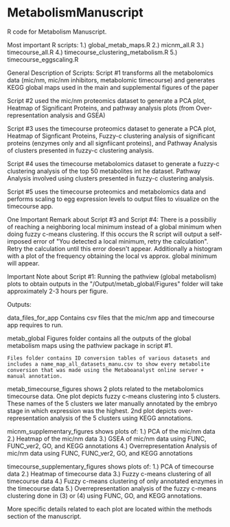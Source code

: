 # MetabolismManuscript
R code for Metabolism Manuscript.

Most important R scripts:
1.) global_metab_maps.R
2.) micnm_all.R
3.) timecourse_all.R
4.) timecourse_clustering_metabolism.R
5.) timecourse_eggscaling.R

General Description of Scripts:
Script #1 transforms all the metabolomics data (mic/nm, mic/nm inhibitors, metabolomic timecourse) and generates KEGG global maps used in the main and supplemental figures of the paper

Script #2 used the mic/nm proteomics dataset to generate a PCA plot, Heatmap of Significant Proteins, and pathway analysis plots (from Over-representation analysis and GSEA)

Script #3 uses the timecourse proteomics dataset to generate a PCA plot, Heatmap of Signficant Proteins, Fuzzy-c clustering analysis of significant proteins (enzymes only and all signfiicant proteins), and Pathway Analysis of clusters presented in fuzzy-c clustering analysis.

Script #4 uses the timecourse metabolomics dataset to generate a fuzzy-c clustering analysis of the top 50 metabolites int he dataset. Pathway Analysis involved using clusters presented in fuzzy-c clustering analysis.

Script #5 uses the timecourse proteomics and metabolomics data and performs scaling to egg expression levels to output files to visualize on the timecourse app.


One Important Remark about Script #3 and Script #4:
    There is a possibiliy of reaching a neighboring local minimum instead of a global minimum when doing fuzzy c-means clustering. If this occurs the R script will output a self-imposed error of "You detected a local minimum, retry the calculation". Retry the calculation until this error doesn't appear. Additionally a histogram with a plot of the frequency obtaining the local vs approx. global minimum will appear.

Important Note about Script #1:
    Running the pathview (global metabolism) plots to obtain outputs in the "/Output/metab_global/Figures" folder will take approximately 2-3 hours per figure.
    

Outputs:

data_files_for_app
    Contains csv files that the mic/nm app and timecourse app requires to run.

metab_global
    Figures folder contains all the outputs of the global metabolism maps using the pathview package in script #1.

    Files folder contains ID conversion tables of various datasets and includes a name_map_all_datasets_manu.csv to show every metabolite conversion that was made using the Metaboanalyst online server + manual annotation.

metab_timecourse_figures
    shows 2 plots related to the metabolomics timecourse data. One plot depicts fuzzy c-means clustering into 5 clusters. These names of the 5 clusters we later manually annotated by the embryo stage in which expression was the highest. 2nd plot depicts over-representation analysis of the 5 clusters using KEGG annotations.

micnm_supplementary_figures
    shows plots of:
        1.) PCA of the mic/nm data
        2.) Heatmap of the mic/nm data
        3.) GSEA of mic/nm data using FUNC, FUNC_ver2, GO, and KEGG annotations
        4.) Overrepresentation Analysis of mic/nm data using FUNC, FUNC_ver2, GO, and KEGG annotations

timecourse_supplementary_figures
    shows plots of:
        1.) PCA of timecourse data
        2.) Heatmap of timecourse data
        3.) Fuzzy c-means clustering of all timecourse data
        4.) Fuzzy c-means clustering of only annotated enzymes in the timecourse data
        5.) Overrepresentation analysis of the fuzzy c-means clustering done   in (3) or (4) using FUNC, GO, and KEGG annotations.

More specific details related to each plot are located within the methods section of the manuscript.
        







